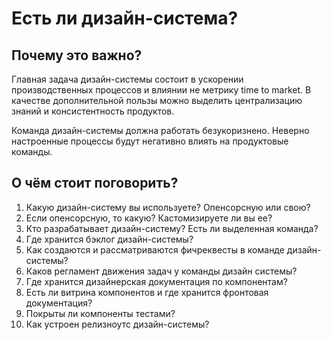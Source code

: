# Есть ли дизайн-система?
## Почему это важно? 
Главная задача дизайн-системы состоит в ускорении производственных процессов и влиянии не метрику time to market. В качестве дополнительной пользы можно выделить централизацию знаний и консистентность продуктов.

Команда дизайн-системы должна работать безукоризнено. Неверно настроенные процессы будут негативно влиять на продуктовые команды.

## О чём стоит поговорить?
1. Какую дизайн-систему вы используете? Опенсорсную или свою?
2. Если опенсорсную, то какую? Кастомизируете ли вы ее?
3. Кто разрабатывает дизайн-систему? Есть ли выделенная команда?
4. Где хранится бэклог дизайн-системы?
5. Как создаются и рассматриваются фичреквесты в команде дизайн-системы?
6. Каков регламент движения задач у команды дизайн системы?
7. Где хранится дизайнерская документация по компонентам?
8. Есть ли витрина компонентов и где хранится фронтовая документация?
9. Покрыты ли компоненты тестами?
10. Как устроен релизноутс дизайн-системы? 